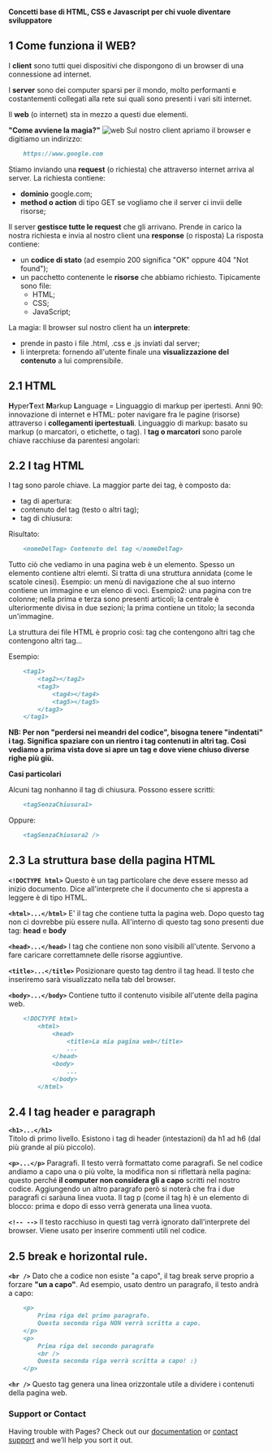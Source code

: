 **Concetti base di HTML, CSS e Javascript per chi vuole diventare sviluppatore**

## 1 Come funziona il WEB?

I **client** sono tutti quei dispositivi che dispongono di un browser di una connessione ad internet.

I **server** sono dei computer sparsi per il mondo, molto performanti e costantementi collegati alla rete sui quali sono presenti i vari siti internet. 

Il **web** (o internet) sta in mezzo a questi due elementi.

**"Come avviene la magia?"**
![web](https://user-images.githubusercontent.com/29860929/144933977-ec9fae88-ccc9-40f5-a067-ef1ddcbb65f1.jpg)
Sul nostro client apriamo il browser e digitiamo un indirizzo:
```markdown
    https://www.google.com
```
Stiamo inviando una **request** (o richiesta) che attraverso internet arriva al server.
La richiesta contiene:
- **dominio** google.com;
- **method o action** di tipo GET se vogliamo che il server ci invii delle risorse;

Il server **gestisce tutte le request** che gli arrivano.
Prende in carico la nostra richiesta e invia al nostro client una **response** (o risposta)
La risposta contiene:
- un **codice di stato** (ad esempio 200 significa "OK" oppure 404 "Not found");
- un pacchetto contenente le **risorse** che abbiamo richiesto. Tipicamente sono file:
  - HTML;
  - CSS;
  - JavaScript;

La magia:
Il browser sul nostro client ha un **interprete**:
- prende in pasto i file .html, .css e .js inviati dal server;
- li interpreta: fornendo all'utente finale una **visualizzazione del contenuto** a lui comprensibile.

## 2.1 HTML

**H**yper**T**ext **M**arkup **L**anguage = Linguaggio di markup per ipertesti.
Anni 90: innovazione di internet e HTML: poter navigare fra le pagine (risorse) attraverso i **collegamenti ipertestuali**.
Linguaggio di markup: basato su markup (o marcatori, o etichette, o tag).
I **tag o marcatori** sono parole chiave racchiuse da parentesi angolari: <nomeTagEsempio>

## 2.2 I tag HTML

I tag sono parole chiave.
La maggior parte dei tag, è composto da:
- tag di apertura: <tag>
- contenuto del tag (testo o altri tag);
- tag di chiusura: </tag>

Risultato:
```markdown
    <nomeDelTag> Contenuto del tag </nomeDelTag>
```

Tutto ciò che vediamo in una pagina web è un elemento.
Spesso un elemento contiene altri elemti.
Si tratta di una struttura annidata (come le scatole cinesi).
Esempio: un menù di navigazione che al suo interno contiene un immagine e un elenco di voci.
Esempio2: una pagina con tre colonne; nella prima e terza sono presenti articoli; la centrale è ulteriormente divisa in due sezioni;
    la prima contiene un titolo; la seconda un'immagine.

La struttura dei file HTML è proprio così: tag che contengono altri tag che contengono altri tag...

Esempio:
```markdown
    <tag1>
        <tag2></tag2>
        <tag3>
            <tag4></tag4>
            <tag5></tag5>
        </tag3>
    </tag1>
```
**NB: Per non "perdersi nei meandri del codice", bisogna tenere "indentati" i tag.
Significa spaziare con un rientro i tag contenuti in altri tag.
Così vediamo a prima vista dove si apre un tag e dove viene chiuso diverse righe più giù.**

**Casi particolari**

Alcuni tag nonhanno il tag di chiusura. Possono essere scritti:
```markdown
    <tagSenzaChiusura1>   
```
Oppure:
```markdown
    <tagSenzaChiusura2 />    
```

## 2.3 La struttura base della pagina HTML
**`<!DOCTYPE html>`**
Questo è un tag particolare che deve essere messo ad inizio documento.
Dice all'interprete che il documento che si appresta a leggere è di tipo HTML.

**`<html>...</html>`**
E' il tag che contiene tutta la pagina web. Dopo questo tag non ci dovrebbe più essere nulla.
All'interno di questo tag sono presenti due tag: **head** e **body**
        
**`<head>...</head>`**
I tag che contiene non sono visibili all'utente. Servono a fare caricare correttamnete delle risorse aggiuntive.

**`<title>...</title>`**
Posizionare questo tag dentro il tag head. Il testo che inseriremo sarà visualizzato nella tab del browser.
        
**`<body>...</body>`**
Contiene tutto il contenuto visibile all'utente della pagina web.
```markdown
    <!DOCTYPE html>
        <html>
            <head>
                <title>La mia pagina web</title>
                ...
            </head>
            <body>
                ...
            </body>
        </html>
```

## 2.4 I tag header e paragraph
**`<h1>...</h1>`**  
Titolo di primo livello. Esistono i tag di header (intestazioni) da h1 ad h6 (dal più grande al più piccolo).
        
**`<p>...</p>`**
Paragrafi. Il testo verrà formattato come paragrafi.
Se nel codice andiamo a capo una o più volte, la modifica non si riflettarà nella pagina:
questo perché **il computer non considera gli a capo** scritti nel nostro codice.
Aggiungendo un altro paragrafo però si noterà che fra i due paragrafi ci saràuna linea vuota.
Il tag p (come il tag h) è un elemento di blocco: prima e dopo di esso verrà generata una linea vuota.
        
**`<!-- -->`**
Il testo racchiuso in questi tag verrà ignorato dall'interprete del browser.
Viene usato per inserire commenti utili nel codice.
        
## 2.5 break e horizontal rule.
**`<br />`**
Dato che a codice non esiste "a capo", il tag break serve proprio a forzare **"un a capo"**.
Ad esempio, usato dentro un paragrafo, il testo andrà a capo:
```markdown
    <p>
        Prima riga del primo paragrafo.
        Questa seconda riga NON verrà scritta a capo.
    </p>
    <p>
        Prima riga del secondo paragrafo
        <br />
        Questa seconda riga verrà scritta a capo! :)
    </p>
```

**`<hr />`**
Questo tag genera una linea orizzontale utile a dividere i contenuti della pagina web.    
        
### Support or Contact

Having trouble with Pages? Check out our [documentation](https://docs.github.com/categories/github-pages-basics/) or [contact support](https://support.github.com/contact) and we’ll help you sort it out.
